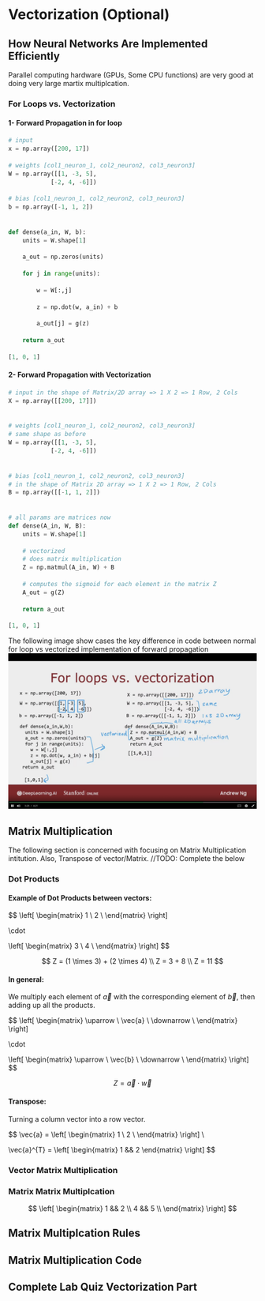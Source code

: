 # Vectorization (Optional)

<!-- NOT COMPLETED -->

## How Neural Networks Are Implemented Efficiently

Parallel computing hardware (GPUs, Some CPU functions) are very good at doing very large martix multiplcation.



### For Loops vs. Vectorization


#### 1- Forward Propagation in for loop

```python
# input
x = np.array([200, 17])

# weights [col1_neuron_1, col2_neuron2, col3_neuron3]
W = np.array([[1, -3, 5],
            [-2, 4, -6]])

# bias [col1_neuron_1, col2_neuron2, col3_neuron3]
b = np.array([-1, 1, 2])


def dense(a_in, W, b):
    units = W.shape[1]

    a_out = np.zeros(units)

    for j in range(units):

        w = W[:,j]

        z = np.dot(w, a_in) + b

        a_out[j] = g(z)

    return a_out

[1, 0, 1]
```



#### 2- Forward Propagation with Vectorization

```python
# input in the shape of Matrix/2D array => 1 X 2 => 1 Row, 2 Cols
X = np.array([[200, 17]])


# weights [col1_neuron_1, col2_neuron2, col3_neuron3]
# same shape as before
W = np.array([[1, -3, 5],
            [-2, 4, -6]])


# bias [col1_neuron_1, col2_neuron2, col3_neuron3]
# in the shape of Matrix 2D array => 1 X 2 => 1 Row, 2 Cols
B = np.array([[-1, 1, 2]])


# all params are matrices now
def dense(A_in, W, B):
    units = W.shape[1]

    # vectorized
    # does matrix multiplication
    Z = np.matmul(A_in, W) + B

    # computes the sigmoid for each element in the matrix Z
    A_out = g(Z)

    return a_out

[1, 0, 1]
```

The following image show cases the key difference in code between normal for loop vs vectorized implementation of forward propagation
![image of for loop vs vectorization](images/For-vs-Vectorization.png)





## Matrix Multiplication

The following section is concerned with focusing on Matrix Multiplication intitution. Also, Transpose of vector/Matrix.
//TODO: Complete the below

### Dot Products


#### Example of Dot Products between vectors:

$$
\left[
\begin{matrix}
    1 \\
    2 \\
\end{matrix}
\right]

\cdot

\left[
\begin{matrix}
    3 \\
    4 \\
\end{matrix}
\right]
$$

$$
Z = (1 \times 3) + (2 \times 4) \\
Z = 3 + 8 \\
Z = 11
$$


#### In general:

We multiply each element of $\vec{a}$ with the corresponding element of $\vec{b}$, then adding up all the products.

$$
\left[
\begin{matrix}
    \uparrow \\
    \vec{a} \\
    \downarrow \\
\end{matrix}
\right]

\cdot

\left[
\begin{matrix}
    \uparrow \\
    \vec{b} \\
    \downarrow \\
\end{matrix}
\right]
$$

$$
Z = \vec{a} \cdot \vec{w}
$$


#### Transpose:

Turning a column vector into a row vector.

$$
\vec{a} =
\left[
\begin{matrix}
    1 \\
    2 \\
\end{matrix}
\right]
\\

\vec{a}^{T} =
\left[
\begin{matrix}
    1 && 2
\end{matrix}
\right]
$$









<!-- $$
\left[
\begin{matrix}
    1 && 2 \\
    4 && 5 \\
\end{matrix}
\right]
$$ -->



### Vector Matrix Multiplication



### Matrix Matrix Multiplcation




$$
\left[
\begin{matrix}
    1 && 2 \\
    4 && 5 \\
\end{matrix}
\right]
$$




## Matrix Multiplcation Rules





## Matrix Multiplication Code





## Complete Lab Quiz Vectorization Part

